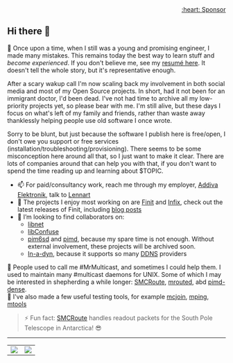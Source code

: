 <div align="right">
  <a href="https://github.com/sponsors/troglobit">:heart: Sponsor</a>
</div>

## Hi there 👋

🌱 Once upon a time, when I still was a young and promising engineer, I made many mistakes.  This remains today the best way to learn stuff and *become experienced*.  If you don't believe me, see my [resumé here](https://resume.troglobit.com/).  It doesn't tell the whole story, but it's representative enough.

After a scary wakup call I'm now scaling back my involvement in both social media and most of my Open Source projects.  In short, had it not been for an immigrant doctor, I'd been dead.  I've not had time to archive all my low-priority projects yet, so please bear with me.  I'm still alive, but these days I focus on what's left of my family and friends, rather than waste away thanklessly helping people use old software I once wrote.

Sorry to be blunt, but just because the software I publish here is free/open, I don't owe you support or free services (installation/troubleshooting/provisioning).  There seems to be some misconception here around all that, so I just want to make it clear.  There are lots of companies around that can help you with that, if you don't want to spend the time reading up and learning about $TOPIC.

- 📫 For paid/consultancy work, reach me through my employer, [Addiva Elektronik](https://www.addiva.se/electronics/), talk to [Lennart](https://www.addiva.se/contact/)
- 🔭 The projects I enjoy most working on are [Finit](https://github.com/troglobit/finit) and [Infix](https://github.com/kernelkit/infix), check out the latest releases of Finit, including [blog posts](https://troglobit.com/tags/init/)
- 👯 I’m looking to find collaborators on:
  - [libnet](https://github.com/libnet/libnet)
  - [libConfuse](https://github.com/libConfuse/libConfuse)
  - [pim6sd](https://github.com/troglobit/pim6sd) and [pimd](https://github.com/troglobit/pimd), because my spare time is not enough.  Without external involvement, these projects will be archived soon.
  - [In-a-dyn](https://github.com/troglobit/inadyn), because it supports so many [DDNS](https://en.wikipedia.org/wiki/Dynamic_DNS) providers


💬 People used to call me #MrMulticast, and sometimes I could help them.  I used to maintain many #multicast daemons for UNIX.  Some of which I may be interested in shepherding a while longer: [SMCRoute](https://github.com/troglobit/smcroute), [mrouted](https://github.com/troglobit/mrouted), abd [pimd-dense](https://github.com/troglobit/pimd-dense).  
💬 I've also made a few useful testing tools, for example [mcjoin](https://github.com/troglobit/mcjoin), [mping](https://github.com/troglobit/mping), [mtools](https://github.com/troglobit/mtools)

> ⚡ Fun fact: [SMCRoute](https://github.com/troglobit/smcroute) handles readout packets for the South Pole Telescope in Antarctica! 😎

---

<table cellspacing="0" cellpadding="0"><tr><td>
  <a href="https://git.io/streak-stats"><img src="http://github-readme-streak-stats.herokuapp.com?user=troglobit&theme=dark&background=000000"></a>
  </td><td>
  <a href="https://github.com/troglobit/github-readme-stats"><img src="https://github-readme-stats.vercel.app/api/top-langs/?username=troglobit&layout=compact&theme=vision-friendly-dark"></a>
</td></tr></table>
